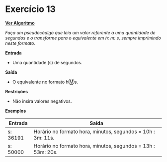 # Exercício 13

[**Ver Algoritmo**](Algoritmo13.md)

*Faça um pseudocódigo que leia um valor referente a uma quantidade de segundos e o transforme para o equivalente em h: m: s, sempre imprimindo neste formato.*

**Entrada**
- Uma quantidade \(s\) de segundos.

**Saída**
- O equivalente no formato h:m:s.

**Restrições**
- Não insira valores negativos.

**Exemplos**

| Entrada             | Saída                                        |
|---------------------|----------------------------------------------|
| s: 36191            | Horário no formato hora, minutos, segundos = 10h : 3m: 11s.     |
| s: 50000            | Horário no formato hora, minutos, segundos = 13h : 53m: 20s.    |
